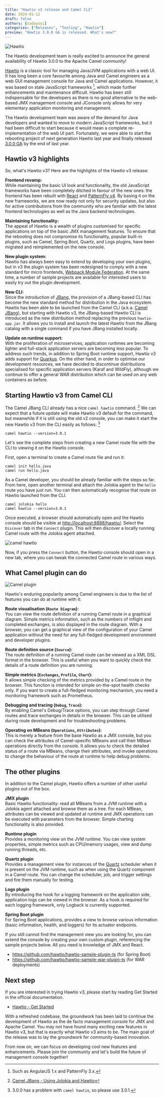 ```yaml
---
title: "Hawtio v3 release and Camel CLI"
date: 2024-01-12
draft: false
authors: [tadayosi]
categories: ["Releases", "Tooling", "Hawtio"]
preview: "Hawtio 3.0.0 GA is released. What's new?"
---
```


![Hawtio](hawtio-console.png)

The Hawtio development team is really excited to announce the general availability of Hawtio 3.0.0 to the Apache Camel community!

[Hawtio](https://hawt.io/) is a classic tool for managing Java/JVM applications with a web UI. It has long been a core favourite among Java and Camel engineers as a web GUI management console for Java and Camel applications. However, it was based on stale JavaScript frameworks [^1], which made further enhancements and maintenance difficult. Hawtio has been still indispensable for the developers as there is no good alternative to the web-based JMX management console and JConsole only allows for very elementary application monitoring and management.

[^1]: Such as AngularJS 1.x and PatternFly 3.x.

The Hawtio development team was aware of the demand for Java developers and wanted to move to modern JavaScript frameworks, but it had been difficult to start because it would mean a complete re-implementation of the web UI part. Fortunately, we were able to start the rebooting project of next generation Hawtio last year and finally released [3.0.0 GA](https://github.com/hawtio/hawtio/releases/tag/hawtio-3.0.0) by the end of last year.

## Hawtio v3 highlights

So, what's Hawtio v3? Here are the highlights of the Hawtio v3 release:

**Frontend revamp:** \
While maintaining the basic UI look and functionality, the old JavaScript frameworks have been completely ditched in favour of the new ones: the frontend has been rebuilt with [React](https://react.dev/) and [PatternFly v4](https://www.patternfly.org/). By basing it on the new frameworks, we are now ready not only for security updates, but also for active contributions from the community who are familiar with the latest frontend technologies as well as the Java backend technologies.

**Maintaining functionality:** \
The appeal of Hawtio is a wealth of plugins customised for specific applications on top of the basic JMX management features. To ensure that the rebooting does not compromise its functionality, popular built-in plugins, such as Camel, Spring Boot, Quartz, and Logs plugins, have been migrated and reimplemented on the new console.

**New plugin system:** \
Hawtio has always been easy to extend by developing your own plugins, but in v3 the plugin system has been redesigned to comply with a new standard for micro frontends, [Webpack Module Federation](https://webpack.js.org/concepts/module-federation/). At the same time, a number of sample projects are available for interested users to easily try out the plugin development.

**New CLI:** \
Since the introduction of [JBang](https://www.jbang.dev/), the provision of a JBang-based CLI has become the new standard method for distribution in the Java ecosystem. Hawtio has been able to be launched from the Camel CLI (a.k.a. [Camel JBang](/manual/camel-jbang.html)), but starting with Hawtio v3, the JBang-based Hawtio CLI is introduced as the new distribution method replacing the previous `hawtio-app.jar`. It allows you to install and launch the latest Hawtio from the JBang catalog with a single command if you have JBang installed locally.

**Update on runtime support:** \
With the proliferation of microservices, application runtimes are becoming lighter and full-stack application servers are becoming less popular. To address such trends, in addition to Spring Boot runtime support, Hawtio v3 adds support for [Quarkus](https://quarkus.io/). On the other hand, in order to optimise our development resources, we have decided to discontinue distributions specialised for specific application servers (Karaf and WildFly), although we continue to offer a general WAR distribution which can be used on any web containers as before.

## Starting Hawtio v3 from Camel CLI

The Camel JBang CLI already has a nice `camel hawtio` command. [^2] We can expect that a future update will make Hawtio v3 default for the command, but meanwhile if it is still using the old v2 console, you can make it start the new Hawtio v3 from the CLI easily as follows: [^3]

[^2]: [Camel JBang - Using Jolokia and Hawtio](/manual/camel-jbang.html#_using_jolokia_and_hawtio)
[^3]: 3.0.0 has a problem with `camel hawtio`, so please use 3.0.1.

```console
camel hawtio --version=3.0.1
```

Let's see the complete steps from creating a new Camel route file with the CLI to viewing it on the Hawtio console.

First, open a terminal to create a Camel route file and run it:

```console
camel init hello.java
camel run hello.java
```

As a Camel developer, you should be already familiar with the steps so far. From here, open another terminal and attach the Jolokia agent to the `hello` route you have just run. You can then automatically recognise that route on Hawtio launched from the CLI.

```console
camel jolokia hello
camel hawtio --version=3.0.1
```

Once executed, a browser should automatically open and the Hawtio console should be visible at <http://localhost:8888/hawtio/>. Select the `Discover` tab in the `Connect` plugin. This will then discover a locally running Camel route with the Jolokia agent attached.

![camel hawtio](camel-hawtio.png)

Now, if you press the `Connect` button, the Hawtio console should open in a new tab, where you can tweak the connected Camel route in various ways.

## What Camel plugin can do

![Camel plugin](camel-plugin.png)

Hawtio's enduring popularity among Camel engineers is due to the list of features you can do at runtime with it:

**Route visualisation (`Route Diagram`):** \
You can view the route definition of a running Camel route in a graphical diagram. Simple metrics information, such as the numbers of inflight and completed exchanges, is also displayed in the route diagram. With a browser, you can get a graphical view of the configuration of your Camel application without the need for any full-fledged development environment and developer plugins.

**Route definition source (`Source`):** \
The route definition of a running Camel route can be viewed as a XML DSL format in the browser. This is useful when you want to quickly check the details of a route definition you are running.

**Simple metrics (`Exchanges`, `Profile`, `Chart`):** \
It allows simple checking of the metrics provided by a Camel route in the browser. This function is intended for simple on-the-spot health checks only. If you want to create a full-fledged monitoring mechanism, you need a monitoring framework such as Prometheus.

**Debugging and tracing (`Debug`, `Trace`):** \
By enabling Camel's Debug/Trace options, you can step through Camel routes and trace exchanges in details in the browser. This can be utilised during route development and for troubleshooting problems.

**Operating on MBeans (`Operations`, `Attributes`):** \
This is merely a feature from the base Hawtio as a JMX console, but you can check the attributes of Camel-specific MBeans and call their MBean operations directly from the console. It allows you to check the detailed status of a route via MBeans, change their attributes, and invoke operations to change the behaviour of the route at runtime to help debug problems.

## The other plugins

In addition to the Camel plugin, Hawtio offers a number of other useful plugins out of the box.

**JMX plugin** \
Basic Hawtio functionality: read all MBeans from a JVM runtime with a Jolokia agent attached and browse them as a tree. For each MBean, attributes can be viewed and updated at runtime and JMX operations can be executed with parameters from the browser. Simple charting functionality is also provided.

**Runtime plugin** \
Provides a monitoring view on the JVM runtime. You can view system properties, simple metrics such as CPU/memory usages, view and dump running threads, etc.

**Quartz plugin** \
Provides a management view for instances of the [Quartz](https://www.quartz-scheduler.org/) scheduler when it is present on the JVM runtime, such as when using the Quartz component in a Camel route. You can change the scheduler, job, and trigger settings and fire them manually for testing.

**Logs plugin** \
By introducing the hook for a logging framework on the application side, application logs can be viewed in the browser. As a hook is required for each logging framework, only Logback is currently supported.

**Spring Boot plugin** \
For Spring Boot applications, provides a view to browse various information (basic information, health, and loggers) for its actuator endpoints.

If you still cannot find the management view you are looking for, you can extend the console by creating your own custom plugin, referencing the sample projects below. All you need is knowledge of JMX and React.

- <https://github.com/hawtio/hawtio-sample-plugin-ts> (for Spring Boot)
- <https://github.com/hawtio/hawtio-sample-war-plugin-ts> (for WAR deployments)

## Next step

If you are interested in trying Hawtio v3, please start by reading Get Started in the official documentation.

- [Hawtio - Get Started](https://hawt.io/docs/get-started.html)

With a refreshed codebase, the groundwork has been laid to continue the development of Hawtio as the de facto management console for JMX and Apache Camel. You may not have found many exciting new features in Hawtio v3, but that is exactly what Hawtio v3 aims to be. The main goal of the release was to lay the groundwork for community-based innovation.

From now on, we can focus on developing cool new features and enhancements. Please join the community and let's build the future of management console together!
